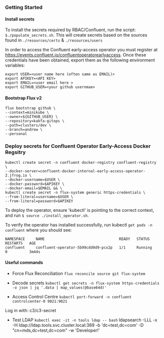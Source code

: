 ### Getting Started

#### Install secrets
To install the secrets required by RBAC/Confluent, run the script: `$./populate_secrets.sh`.  This will create secrets based on the sources found in `./resources/certs` & `./resources/users`



In order to access the Confluent early-access operator you must register at https://events.confluent.io/confluentoperatorearlyaccess.  Once these credentials have been obtained, export them as the following environment variables:

```
export USER=<user name here (often same as EMAIL)>
export APIKEY=<API KEY>
export EMAIL=<user email here >
export GITHUB_USER=<your github usernmae>
```


#### Bootstrap Flux v2
```
flux bootstrap github \
--context=minikube \
--owner=${GITHUB_USER} \
--repository=kakfa-gitops \
--path=clusters/dev \
--branch=andrew \
--personal
```

### Deploy secrets for Confluent Operator Early-Access Docker Regsitry

```
kubectl create secret -n confluent docker-registry confluent-registry \
--docker-server=confluent-docker-internal-early-access-operator-2.jfrog.io \
--docker-username=$USER \
--docker-password=$APIKEY \
--docker-email=$EMAIL && \
kubectl create secret -n flux-system generic https-credentials \
--from-literal=username=$USER \
--from-literal=password=$APIKEY
```


To deploy the operator, ensure 'kubectl' is pointing to the correct context, and run `$ source ./install_operator.sh`.

To verify the operator has installed successfully, run kubectl `get pods -n confluent` where you should see:

```
NAMESPACE     NAME                                  READY   STATUS    RESTARTS   AGE
confluent     confluent-operator-5b99cdd9d9-pcx2p   1/1     Running   0          3m44s
```


#### Useful commands

* Force Flux Reconciliation
`flux reconcile source git flux-system`

* Decode secrets
`kubectl get secrets -n flux-system https-credentials -o json | jq '.data | map_values(@base64d)'`

* Access Control Centre
`kubectl port-forward -n confluent controlcenter-0 9021:9021`

Log in with: c3/c3-secret  

* Test LDAP
`kubectl exec -it -n tools ldap -- bash` 
ldapsearch -LLL -x -H ldap://ldap.tools.svc.cluster.local:389 -b 'dc=test,dc=com' -D "cn=mds,dc=test,dc=com" -w 'Developer!'